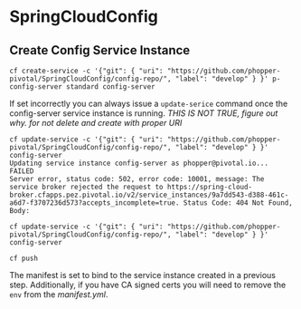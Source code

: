 # SpringCloudConfig

## Create Config Service Instance

```
cf create-service -c '{"git": { "uri": "https://github.com/phopper-pivotal/SpringCloudConfig/config-repo/", "label": "develop" } }' p-config-server standard config-server
```

If set incorrectly you can always issue a `update-serice` command once the config-server service instance is running. *THIS IS NOT TRUE, figure out why. for not delete and create with proper URI*

```
cf update-service -c '{"git": { "uri": "https://github.com/phopper-pivotal/SpringCloudConfig/config-repo/", "label": "develop" } }' config-server
Updating service instance config-server as phopper@pivotal.io...
FAILED
Server error, status code: 502, error code: 10001, message: The service broker rejected the request to https://spring-cloud-broker.cfapps.pez.pivotal.io/v2/service_instances/9a7dd543-d388-461c-a6d7-f3707236d573?accepts_incomplete=true. Status Code: 404 Not Found, Body:
```

```
cf update-service -c '{"git": { "uri": "https://github.com/phopper-pivotal/SpringCloudConfig/config-repo/", "label": "develop" } }' config-server
```

`cf push`

The manifest is set to bind to the service instance created in a previous step. Additionally, if you have CA signed certs you will need to remove the `env` from the *manifest.yml*.




